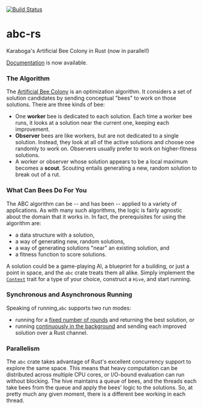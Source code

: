 [![Build Status](https://travis-ci.org/daviddonna/abc-rs.svg?branch=master)](https://travis-ci.org/daviddonna/abc-rs)

# abc-rs
Karaboga's Artificial Bee Colony in Rust (now in parallel!)

[Documentation](https://daviddonna.github.io/abc-rs) is now available.

### The Algorithm

The [Artificial Bee Colony](http://mf.erciyes.edu.tr/abc/) is
an optimization algorithm. It considers a set of solution candidates by
sending conceptual "bees" to work on those solutions. There are three
kinds of bee:

* One **worker** bee is dedicated to each solution. Each time a worker
bee runs, it looks at a solution near the current one, keeping each
improvement.
* **Observer** bees are like workers, but are not dedicated to a single
solution. Instead, they look at all of the active solutions and choose
one randomly to work on. Observers usually prefer to work on
higher-fitness solutions.
* A worker or observer whose solution appears to be a local maximum
becomes a **scout**. Scouting entails generating a new, random solution
to break out of a rut.

### What Can Bees Do For You

The ABC algorithm can be -- and has been -- applied to a variety of
applications. As with many such algorithms, the logic is fairly agnostic
about the domain that it works in. In fact, the prerequisites for using
the algorithm are:

* a data structure with a solution,
* a way of generating new, random solutions,
* a way of generating solutions "near" an existing solution, and
* a fitness function to score solutions.

A solution could be a game-playing AI, a blueprint for a building, or
just a point in space, and the `abc` crate treats them all alike. Simply
implement the [`Context`](https://daviddonna.github.io/abc-rs/abc/trait.Context.html)
trait for a type of your choice, construct a `Hive`, and start running.

### Synchronous and Asynchronous Running

Speaking of running,`abc` supports two run modes:

* running for a [fixed number of rounds](https://daviddonna.github.io/abc-rs/abc/struct.Hive.html#method.run_for_rounds)
and returning the best solution, or
* running [continuously in the background](https://daviddonna.github.io/abc-rs/abc/struct.Hive.html#method.stream)
and sending each improved solution over a Rust channel.

### Parallelism

The `abc` crate takes advantage of Rust's excellent concurrency support
to explore the same space. This means that heavy computation can be
distributed across multiple CPU cores, or I/O-bound evaluation can run
without blocking. The hive maintains a queue of bees, and the threads
each take bees from the queue and apply the bees' logic to the
solutions. So, at pretty much any given moment, there is a different bee
working in each thread.
